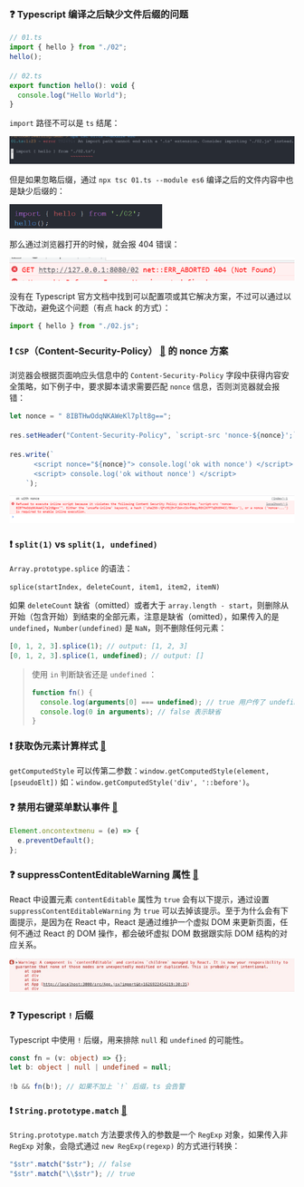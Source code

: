 ### ❓ Typescript 编译之后缺少文件后缀的问题

```js
// 01.ts
import { hello } from "./02";
hello();

// 02.ts
export function hello(): void {
  console.log("Hello World");
}
```

`import` 路径不可以是 `ts` 结尾：

![tsc error](../asserts/2021-08-10-14-08-43.png)

但是如果忽略后缀，通过 `npx tsc 01.ts --module es6` 编译之后的文件内容中也是缺少后缀的：

<img src="../asserts/2021-08-10-14-11-23.png" alt="01.js" width="270" />

那么通过浏览器打开的时候，就会报 404 错误：

<img src="../asserts/2021-08-10-14-12-29.png" alt="01.js" width="540" />

没有在 Typescript 官方文档中找到可以配置项或其它解决方案，不过可以通过以下改动，避免这个问题（有点 hack 的方式）：

```ts
import { hello } from "./02.js";
```

### ❗ `CSP`（Content-Security-Policy） [🔗](https://developer.mozilla.org/en-US/docs/Web/HTTP/CSP) 的 nonce 方案

浏览器会根据页面响应头信息中的 `Content-Security-Policy` 字段中获得内容安全策略，如下例子中，要求脚本请求需要匹配 `nonce` 信息，否则浏览器就会报错：

```js
let nonce = " 8IBTHwOdqNKAWeKl7plt8g==";

res.setHeader("Content-Security-Policy", `script-src 'nonce-${nonce}';`); // 不要忽略了引号 '' 💢

res.write(`
      <script nonce="${nonce}"> console.log('ok with nonce') </script>
      <script> console.log('ok without nonce') </script>
    `);
```

![Content-Security-Policy](../asserts/2021-08-10-15-38-35.png)

### ❗ `split(1)` vs `split(1, undefined)`

`Array.prototype.splice` 的语法：

`splice(startIndex, deleteCount, item1, item2, itemN)`

如果 `deleteCount` 缺省（omitted）或者大于 `array.length - start`，则删除从开始（包含开始）到结束的全部元素，注意是缺省（omitted），如果传入的是 `undefined`，`Number(undefined)` 是 `NaN`，则不删除任何元素：

```js
[0, 1, 2, 3].splice(1); // output: [1, 2, 3]
[0, 1, 2, 3].splice(1, undefined); // output: []
```

> 使用 `in` 判断缺省还是 `undefined` ：
>
> ```js
> function fn() {
>   console.log(arguments[0] === undefined); // true 用户传了 undefined 也可能是 true
>   console.log(0 in arguments); // false 表示缺省
> }
> ```

### ❗ 获取伪元素计算样式 [🔗](https://developer.mozilla.org/en-US/docs/Web/API/Window/getComputedStyle#syntax)

`getComputedStyle` 可以传第二参数：`window.getComputedStyle(element, [pseudoElt])`
如：`window.getComputedStyle('div', '::before')`。

### ❓ 禁用右键菜单默认事件 [🔗](https://developer.mozilla.org/en-US/docs/Web/API/GlobalEventHandlers/oncontextmenu)

```js
Element.oncontextmenu = (e) => {
  e.preventDefault();
};
```

### ❓ suppressContentEditableWarning 属性 [🔗](https://zh-hans.reactjs.org/docs/dom-elements.html#suppresscontenteditablewarning)

React 中设置元素 `contentEditable` 属性为 `true` 会有以下提示，通过设置 `suppressContentEditableWarning` 为 `true` 可以去掉该提示。至于为什么会有下面提示，是因为在 React 中，React 是通过维护一个虚拟 DOM 来更新页面，任何不通过 React 的 DOM 操作，都会破坏虚拟 DOM 数据跟实际 DOM 结构的对应关系。

![React Warning](../asserts/2021-08-10-14-48-05.png)

### ❓ Typescript `!` 后缀

Typescript 中使用 `!` 后缀，用来排除 `null` 和 `undefined` 的可能性。

```ts
const fn = (v: object) => {};
let b: object | null | undefined = null;

!b && fn(b!); // 如果不加上 `!` 后缀，ts 会告警
```

### ❗ `String.prototype.match` [🔗](https://developer.mozilla.org/en-US/docs/Web/JavaScript/Reference/Global_Objects/String/match)

`String.prototype.match` 方法要求传入的参数是一个 `RegExp` 对象，如果传入非 `RegExp` 对象，会隐式通过 `new RegExp(regexp)` 的方式进行转换：

```js
"$str".match("$str"); // false
"$str".match("\\$str"); // true
```
